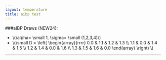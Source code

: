 ```yaml
---
layout: temperature
title: aibp test
---
```


###aIBP Draws (NEW24):

* \\(\alpha= \small 1, \sigma= \small (1,2,3,4)\\)
* \\(\small
      D = 
      \left(
        \begin{array}{rrrr}
          0.0 & 1.1 & 1.2 & 1.3 \\\\
          1.1 & 0.0 & 1.4 & 1.5 \\\\
          1.2 & 1.4 & 0.0 & 1.6 \\\\
          1.3 & 1.5 & 1.6 & 0.0
        \end{array}
      \right)
      \\)

***

<div id="mlPlot"></div>
<script type="text/javascript">
  draw("demoDat.tsv","tau","#mlPlot");
</script>
